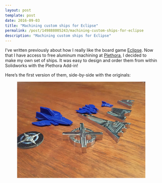 ```yaml
---
layout: post
template: post
date: 2016-09-03
title: "Machining custom ships for Eclipse"
permalink: /post/149888005243/machining-custom-ships-for-eclipse
description: "Machining custom ships for Eclipse"
---
```

<p>I’ve written previously about how I really like the board game <a href="http://blog.randylubin.com/post/74703791524/quick-thoughts-on-eclipse">Eclipse</a>. Now that I have access to free aluminum machining at <a href="https://www.plethora.com/">Plethora</a>, I decided to make my own set of ships. It was easy to design and order them from within Solidworks with the Plethora Add-in!</p><p>Here’s the first version of them, side-by-side with the originals:<br></p><figure class="tmblr-full" data-orig-height="768" data-orig-width="1024"><img src="/images/59d288738787f4ecddf0a653a792c9d084a8286dea6680dc6ec929ed8c6f85d8.png" data-orig-height="768" data-orig-width="1024"></figure>